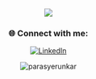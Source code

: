 <h1 align="center">
  <img src="https://readme-typing-svg.herokuapp.com/?lines=Hi+there!+👋;I'm+Shalini+Bhandari&center=true&size=30">
</h1>
<h3 align="center">🌐 Connect with me:</h3>
<p align="center">
  <a href="https://www.linkedin.com/in/shalini-bhandari2001/" target="_blank">
    <img src="https://img.shields.io/badge/LinkedIn-0077B5?style=for-the-badge&logo=linkedin&logoColor=white" alt="LinkedIn"/>
  </a>
</p>
<p align="center">
  <img src="https://github-readme-streak-stats.herokuapp.com/?user=ParasY1724&theme=dark" alt="parasyerunkar" />
</p>

